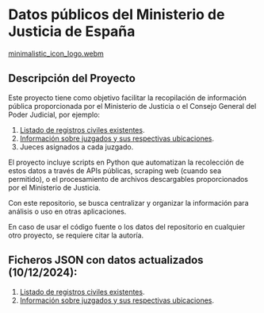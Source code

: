 # Datos públicos del Ministerio de Justicia de España

[minimalistic_icon_logo.webm](https://github.com/user-attachments/assets/2fbac6e7-479e-45d0-b409-ef449c33d3af)


## Descripción del Proyecto

Este proyecto tiene como objetivo facilitar la recopilación de información pública proporcionada por el Ministerio de Justicia o el Consejo General del Poder Judicial, por ejemplo:

1. [Listado de registros civiles existentes][1].
2. [Información sobre juzgados y sus respectivas ubicaciones][2].
3. Jueces asignados a cada juzgado.

El proyecto incluye scripts en Python que automatizan la recolección de estos datos a través de APIs públicas, scraping web (cuando sea permitido), o el procesamiento de archivos descargables proporcionados por el Ministerio de Justicia.

Con este repositorio, se busca centralizar y organizar la información para análisis o uso en otras aplicaciones.

En caso de usar el código fuente o los datos del repositorio en cualquier otro proyecto, se requiere citar la autoría.

## Ficheros JSON con datos actualizados (10/12/2024):
1. [Listado de registros civiles existentes][1].
2. [Información sobre juzgados y sus respectivas ubicaciones][2].
   
[1]: <https://github.com/pedroj0s/Datos-Publicos-Ministerio-Justicia/blob/229f268c3dbad00e66c473e06c5078b666015d0d/data/registros-civiles-datos-capturados.json> "Datos de los Registros Civiles existentes."
[2]: <https://github.com/pedroj0s/Datos-Publicos-Ministerio-Justicia/blob/2587d15dd1e924f08c939644d3b9e7f79f31adc2/data/juzgados-cpgj-datos-capturados.json> "Datos de juzgados españoles obtenidos desde el CGPJ."
